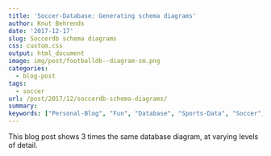 ```yaml
---
title: 'Soccer-Database: Generating schema diagrams'
author: Knut Behrends
date: '2017-12-17'
slug: Soccerdb schema diagrams
css: custom.css
output: html_document
image: img/post/footballdb--diagram-sm.png
categories:
  - blog-post
tags:
  - soccer
url: /post/2017/12/soccerdb-schema-diagrams/
summary: 
keywords: ["Personal-Blog", "Fun", "Database", "Sports-Data", "Soccer", "Shell"]      
---
```




This blog post shows 3 times the same database diagram, at varying levels of detail.

